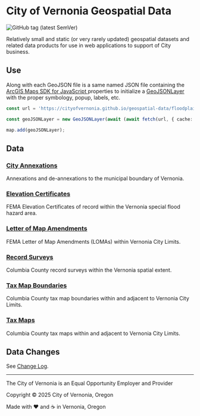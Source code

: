 # City of Vernonia Geospatial Data

![GitHub tag (latest SemVer)](https://img.shields.io/github/v/tag/CityOfVernonia/geospatial-data?color=success&style=flat-square)

Relatively small and static (or very rarely updated) geospatial datasets and related data products for use in web applications to support of City business.

## Use

Along with each GeoJSON file is a same named JSON file containing the [ArcGIS Maps SDK for JavaScript
](https://developers.arcgis.com/javascript/latest/) properties to initialize a [GeoJSONLayer](https://developers.arcgis.com/javascript/latest/api-reference/esri-layers-GeoJSONLayer.html) with the proper symbology, popup, labels, etc.

```typescript
const url = 'https://cityofvernonia.github.io/geospatial-data/floodplain-management/flood-zones.json';

const geoJSONLayer = new GeoJSONLayer(await (await fetch(url, { cache: 'reload' })).json());

map.add(geoJSONLayer);
```

## Data

### [City Annexations](city-annexations)

Annexations and de-annexations to the municipal boundary of Vernonia.

### [Elevation Certificates](elevation-certificates)

FEMA Elevation Certificates of record within the Vernonia special flood hazard area.

### [Letter of Map Amendments](letter-of-map-amendments)

FEMA Letter of Map Amendments (LOMAs) within Vernonia City Limits.

### [Record Surveys](record-surveys)

Columbia County record surveys within the Vernonia spatial extent.

### [Tax Map Boundaries](tax-map-boundaries)

Columbia County tax map boundaries within and adjacent to Vernonia City Limits.

### [Tax Maps](tax-maps)

Columbia County tax maps within and adjacent to Vernonia City Limits.

## Data Changes

See [Change Log](CHANGELOG).

---

The City of Vernonia is an Equal Opportunity Employer and Provider

Copyright © 2025 City of Vernonia, Oregon

Made with :heart: and :coffee: in Vernonia, Oregon
